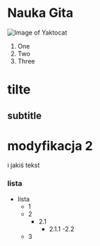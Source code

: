 # Nauka Gita


![Image of Yaktocat](https://octodex.github.com/images/yaktocat.png)

1. One
2. Two
3. Three   

  # tilte
  ## subtitle


# modyfikacja 2
i jakiś tekst

### lista
- lista
  - 1
  - 2
    - 2.1
      - 2.1.1
    -2.2
  - 3
